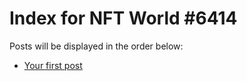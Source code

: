 # Index for NFT World #6414
Posts will be displayed in the order below:

- [Your first post](./001-first.md)

